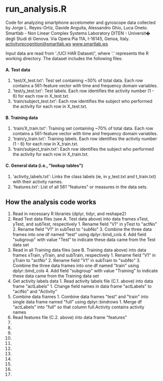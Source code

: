 # run_analysis.R

Code for analyzing smartphone accelometer and gyroscope data collected by
Jorge L. Reyes-Ortiz, Davide Anguita, Alessandro Ghio, Luca Oneto.
Smartlab - Non Linear Complex Systems Laboratory
DITEN - Universit� degli Studi di Genova.
Via Opera Pia 11A, I-16145, Genoa, Italy.
activityrecognition@smartlab.ws
www.smartlab.ws

Input data are read from './UCI HAR Dataset/', where '.' represents
the R working directory. The dataset includes the following files:

#### A. Test data
  1. 'test/X_test.txt': Test set containing ~30% of total data. Each row contains a 561-feature vector with time and frequency domain variables.
  1. 'test/y_test.txt': Test labels. Each row identifies the activity number (1 - 6) for each row in X_test.txt.
  1. 'train/subject_test.txt': Each row identifies the subject who performed the activity for each row in X_test.txt.

#### B. Training data
  1. 'train/X_train.txt': Training set containing ~70% of total data. Each row contains a 561-feature vector with time and frequency domain variables.
  1. 'train/y_train.txt': Training labels. Each row identifies the activity number (1 - 6) for each row in X_train.txt.
  1. 'train/subject_train.txt': Each row identifies the subject who performed the activity for each row in X_train.txt.

#### C. General data (i.e., "lookup tables")
  1. 'activity_labels.txt': Links the class labels (ie, in y_test.txt and t_train.txt) with their activity names.
  1. 'features.txt': List of all 561 "features" or measures in the data sets.

## How the analysis code works
  1. Read in necessary R libraries (dplyr, tidyr, and reshape2)
  1. Read Test data files (see A. Test data above) into data frames xTest, yTest, and subTest, respectively
    1. Rename field "V1" in yTest to "actNo"
    2. Rename field "V1" in subTest to "subNo"
    3. Combine the three data frames into one df named "test" using dplyr::bind_cols
    4. Add field "subgroup" with value "Test" to indicate these data came from the Test data set
  1. Read in all Training data files (see B. Training data above) into data frames xTrain, yTrain, and subTrain, respectively
    1. Rename field "V1" in yTrain to "actNo"
    2. Rename field "V1" in subTrain to "subNo"
    3. Combine the three data frames into one df named "train" using dplyr::bind_cols
    4. Add field "subgroup" with value "Training" to indicate these data came from the Training data set
  1. Get activity labels data
    1. Read activity labels file (C.1. above) into data frame "actLabels"
    1. Change field names in data frame "actLabels" to "actNo" and "Activity"
  1. Combine data frames
    1. Combine data frames "test" and "train" into single data frame named "full" using dplyr::bindrows
    1. Merge df "actLabels" into "full" so that column full.Activity contains activity names
  1. Read features file (C.2. above) into data frame "features"
  1. 
  1. 
  1. 
  1. 
  1. 
  1. 
  1. 
  1. 
  1. 
  1. 
  1. 
